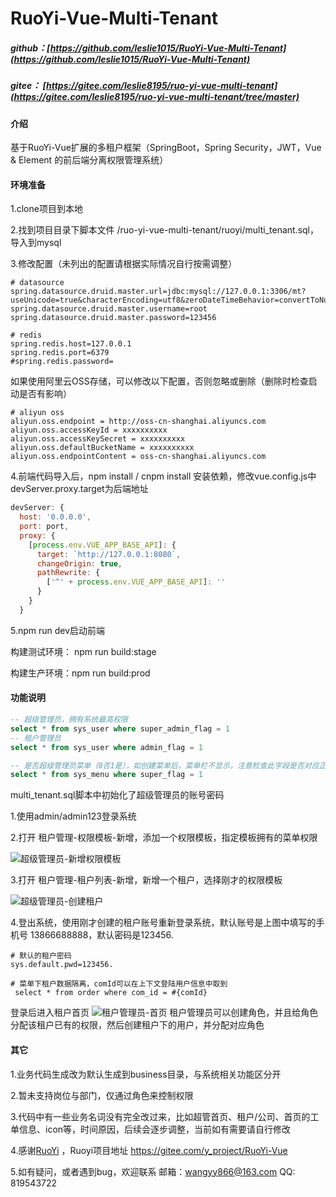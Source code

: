 # RuoYi-Vue-Multi-Tenant
##### github：[https://github.com/leslie1015/RuoYi-Vue-Multi-Tenant](https://github.com/leslie1015/RuoYi-Vue-Multi-Tenant)
##### gitee：  [https://gitee.com/leslie8195/ruo-yi-vue-multi-tenant](https://gitee.com/leslie8195/ruo-yi-vue-multi-tenant/tree/master)

#### 介绍
基于RuoYi-Vue扩展的多租户框架（SpringBoot，Spring Security，JWT，Vue & Element 的前后端分离权限管理系统）

#### 环境准备

1.clone项目到本地

2.找到项目目录下脚本文件 /ruo-yi-vue-multi-tenant/ruoyi/multi_tenant.sql，导入到mysql

3.修改配置（未列出的配置请根据实际情况自行按需调整）

```properties
# datasource
spring.datasource.druid.master.url=jdbc:mysql://127.0.0.1:3306/mt?useUnicode=true&characterEncoding=utf8&zeroDateTimeBehavior=convertToNull&useSSL=true&serverTimezone=GMT%2B8
spring.datasource.druid.master.username=root
spring.datasource.druid.master.password=123456
```

```properties
# redis
spring.redis.host=127.0.0.1
spring.redis.port=6379
#spring.redis.password=
```

如果使用阿里云OSS存储，可以修改以下配置，否则忽略或删除（删除时检查启动是否有影响）

```properties
# aliyun oss
aliyun.oss.endpoint = http://oss-cn-shanghai.aliyuncs.com
aliyun.oss.accessKeyId = xxxxxxxxxx
aliyun.oss.accessKeySecret = xxxxxxxxxx
aliyun.oss.defaultBucketName = xxxxxxxxxx
aliyun.oss.endpointContent = oss-cn-shanghai.aliyuncs.com
```

4.前端代码导入后，npm install / cnpm install 安装依赖，修改vue.config.js中devServer.proxy.target为后端地址

```javascript
devServer: {
  host: '0.0.0.0',
  port: port,
  proxy: {
    [process.env.VUE_APP_BASE_API]: {
      target: `http://127.0.0.1:8080`,
      changeOrigin: true,
      pathRewrite: {
        ['^' + process.env.VUE_APP_BASE_API]: ''
      }
    }
  }
```

5.npm run dev启动前端

构建测试环境： npm run build:stage

构建生产环境：npm run build:prod



#### 功能说明

```sql
-- 超级管理员，拥有系统最高权限
select * from sys_user where super_admin_flag = 1
-- 租户管理员
select * from sys_user where admin_flag = 1

-- 是否超级管理员菜单（0否1是），如创建菜单后，菜单栏不显示，注意检查此字段是否对应正确
select * from sys_menu where super_flag = 1
```

multi_tenant.sql脚本中初始化了超级管理员的账号密码

1.使用admin/admin123登录系统

2.打开 租户管理-权限模板-新增，添加一个权限模板，指定模板拥有的菜单权限

![超级管理员-新增权限模板](https://upload-images.jianshu.io/upload_images/13491503-1962f86cc0f43ad6.png?imageMogr2/auto-orient/strip%7CimageView2/2/w/1240 "image-20201221160550454.png")

3.打开 租户管理-租户列表-新增，新增一个租户，选择刚才的权限模板

![超级管理员-创建租户](https://upload-images.jianshu.io/upload_images/13491503-dd01f98ee39ae83d.png?imageMogr2/auto-orient/strip%7CimageView2/2/w/1240 "image-20201221160752827.png")

4.登出系统，使用刚才创建的租户账号重新登录系统，默认账号是上图中填写的手机号 13866688888，默认密码是123456.

```properties
# 默认的租户密码
sys.default.pwd=123456.
```
```properties
# 菜单下租户数据隔离，comId可以在上下文登陆用户信息中取到
 select * from order where com_id = #{comId}
```
登录后进入租户首页
![租户管理员-首页](https://upload-images.jianshu.io/upload_images/13491503-e136200569ffca25.png?imageMogr2/auto-orient/strip%7CimageView2/2/w/1240 "image-20201221161209345.png")
租户管理员可以创建角色，并且给角色分配该租户已有的权限，然后创建租户下的用户，并分配对应角色


#### 其它

1.业务代码生成改为默认生成到business目录，与系统相关功能区分开

2.暂未支持岗位与部门，仅通过角色来控制权限

3.代码中有一些业务名词没有完全改过来，比如超管首页、租户/公司、首页的工单信息、icon等，时间原因，后续会逐步调整，当前如有需要请自行修改

4.感谢[RuoYi](https://gitee.com/y_project) ，Ruoyi项目地址 https://gitee.com/y_project/RuoYi-Vue

5.如有疑问，或者遇到bug，欢迎联系 邮箱：wangyy866@163.com  QQ: 819543722
